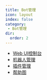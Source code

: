 ```yaml
---
title: Bot管理
icon: layout
index: false
category:
 - Bot管理
dir:
  order: 2
---
```


- [Web UI控制台](web_ui.md)
- [机器人管理](bot-manage.md)
- [插件管理](plugin-manage.md)
- [帮助图](help.md)
